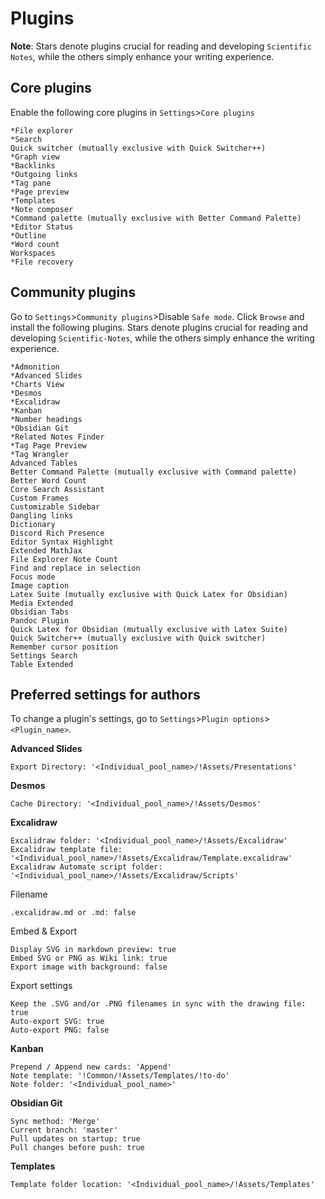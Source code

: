# Plugins
**Note**: Stars denote plugins crucial for reading and developing `Scientific Notes`, while the others simply enhance your writing experience.

## Core plugins
Enable the following core plugins in `Settings`>`Core plugins`

```
*File explorer
*Search
Quick switcher (mutually exclusive with Quick Switcher++)
*Graph view
*Backlinks
*Outgoing links
*Tag pane
*Page preview
*Templates
*Note composer
*Command palette (mutually exclusive with Better Command Palette)
*Editor Status
*Outline
*Word count
Workspaces
*File recovery
```

## Community plugins
Go to `Settings`>`Community plugins`>Disable `Safe mode`. Click `Browse` and install the following plugins. Stars denote plugins crucial for reading and developing `Scientific-Notes`, while the others simply enhance the writing experience.

```
*Admonition
*Advanced Slides
*Charts View
*Desmos
*Excalidraw
*Kanban
*Number headings
*Obsidian Git
*Related Notes Finder
*Tag Page Preview
*Tag Wrangler
Advanced Tables
Better Command Palette (mutually exclusive with Command palette)
Better Word Count
Core Search Assistant
Custom Frames
Customizable Sidebar
Dangling links
Dictionary
Discord Rich Presence
Editor Syntax Highlight
Extended MathJax
File Explorer Note Count
Find and replace in selection
Focus mode
Image caption
Latex Suite (mutually exclusive with Quick Latex for Obsidian)
Media Extended
Obsidian Tabs
Pandoc Plugin
Quick Latex for Obsidian (mutually exclusive with Latex Suite)
Quick Switcher++ (mutually exclusive with Quick switcher)
Remember cursor position
Settings Search
Table Extended
```

## Preferred settings for authors
To change a plugin's settings, go to `Settings`>`Plugin options`>`<Plugin_name>`.

**Advanced Slides**
```
Export Directory: '<Individual_pool_name>/!Assets/Presentations'
```

**Desmos**
```
Cache Directory: '<Individual_pool_name>/!Assets/Desmos'
```

**Excalidraw**
```
Excalidraw folder: '<Individual_pool_name>/!Assets/Excalidraw'
Excalidraw template file: '<Individual_pool_name>/!Assets/Excalidraw/Template.excalidraw'
Excalidraw Automate script folder: '<Individual_pool_name>/!Assets/Excalidraw/Scripts'
```
Filename
```
.excalidraw.md or .md: false
```
Embed & Export
```
Display SVG in markdown preview: true
Embed SVG or PNG as Wiki link: true
Export image with background: false
```
Export settings
```
Keep the .SVG and/or .PNG filenames in sync with the drawing file: true
Auto-export SVG: true
Auto-export PNG: false
```

**Kanban**
```
Prepend / Append new cards: 'Append'
Note template: '!Common/!Assets/Templates/!to-do'
Note folder: '<Individual_pool_name>'
```

**Obsidian Git**
```
Sync method: 'Merge'
Current branch: 'master'
Pull updates on startup: true
Pull changes before push: true
```

**Templates**
```
Template folder location: '<Individual_pool_name>/!Assets/Templates'
```
